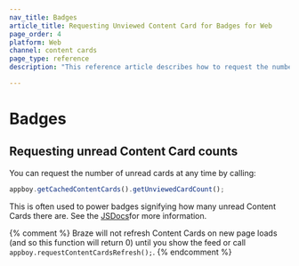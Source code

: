 ```yaml
---
nav_title: Badges
article_title: Requesting Unviewed Content Card for Badges for Web
page_order: 4
platform: Web
channel: content cards
page_type: reference
description: "This reference article describes how to request the number of unread Content Cards for your web application."

---
```


# Badges

## Requesting unread Content Card counts

You can request the number of unread cards at any time by calling:

``` javascript
appboy.getCachedContentCards().getUnviewedCardCount();
```

This is often used to power badges signifying how many unread Content Cards there are. See the [JSDocs](https://js.appboycdn.com/web-sdk/latest/doc/ab.ContentCards.html#toc4)for more information.

{% comment %}
Braze will not refresh Content Cards on new page loads (and so this function will return 0) until you show the feed or call `appboy.requestContentCardsRefresh();`.
{% endcomment %}
